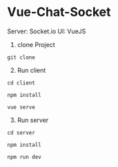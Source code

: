 # Vue-Chat-Socket
Server: Socket.io
UI: VueJS
1. clone Project
```
git clone
```
2. Run client
```
cd client
```
```
npm install
```
```
vue serve
```
3. Run server
```
cd server
```
```
npm install
```
```
npm run dev
```
